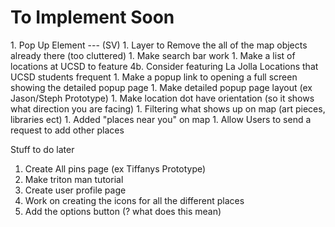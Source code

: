 <h1> To Implement Soon </h1>
1. Pop Up Element --- (SV)
1. Layer to Remove the all of the map objects already there (too cluttered)
1. Make search bar work
1. Make a list of locations at UCSD to feature
	4b. Consider featuring La Jolla Locations that UCSD students frequent
1. Make a popup link to opening a full screen  showing the detailed popup page
1. Make detailed popup page layout (ex Jason/Steph Prototype)
1. Make location dot have orientation (so it shows what direction you are facing)
1. Filtering what shows up on map (art pieces, libraries ect)
1. Added "places near you" on map 
1. Allow Users to send a request to add other places

Stuff to do later
1. Create All pins page (ex Tiffanys Prototype)
1. Make triton man tutorial 
1. Create user profile page
1. Work on creating the icons for all the different places
1.  Add the options button (? what does this mean)
